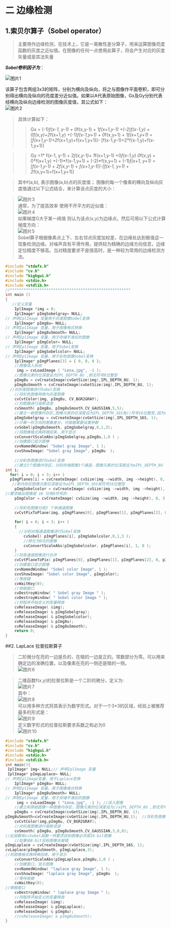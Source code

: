 # 二 边缘检测
## 1.索贝尔算子（Sobel operator）

> 主要用作边缘检测，在技术上，它是一离散性差分算子，用来运算图像亮度函数的灰度之近似值。在图像的任何一点使用此算子，将会产生对应的灰度矢量或是其法矢量  

***Sobel卷积因子为***：   

![图片1](media/image1.png)



 该算子包含两组3x3的矩阵，分别为横向及纵向，将之与图像作平面卷积，即可分别得出横向及纵向的亮度差分近似值。如果以A代表原始图像，Gx及Gy分别代表经横向及纵向边缘检测的图像灰度值，其公式如下：  
 ![图片2](media/image2.png)   
 >具体计算如下：
> >Gx = (-1)*f(x-1, y-1) + 0*f(x,y-1) + 1*f(x+1,y-1)
      +(-2)*f(x-1,y) + 0*f(x,y)+2*f(x+1,y)
      +(-1)*f(x-1,y+1) + 0*f(x,y+1) + 1*f(x+1,y+1)
= [f(x+1,y-1)+2*f(x+1,y)+f(x+1,y+1)]- [f(x-1,y-1)+2*f(x-1,y)+f(x-1,y+1)]  


 
>> Gy =1* f(x-1, y-1) + 2*f(x,y-1)+ 1*f(x+1,y-1)
      +0*f(x-1,y) 0*f(x,y) + 0*f(x+1,y)
      +(-1)*f(x-1,y+1) + (-2)*f(x,y+1) + (-1)*f(x+1, y+1)
= [f(x-1,y-1) + 2f(x,y-1) + f(x+1,y-1)]-[f(x-1, y+1) + 2*f(x,y+1)+f(x+1,y+1)]

> 其中f(a,b), 表示图像(a,b)点的灰度值；
 图像的每一个像素的横向及纵向灰度值通过以下公式结合，来计算该点灰度的大小： 

> ![图片3](media/image3.png)  
> 通常，为了提高效率 使用不开平方的近似值：    
> ![图片4](media/image4.png)    
> 如果梯度G大于某一阀值 则认为该点(x,y)为边缘点。然后可用以下公式计算梯度方向：    
> ![图片5](media/image5.png)    
> Sobel算子根据像素点上下、左右邻点灰度加权差，在边缘处达到极值这一现象检测边缘。对噪声具有平滑作用，提供较为精确的边缘方向信息，边缘定位精度不够高。当对精度要求不是很高时，是一种较为常用的边缘检测方法。

```cpp
#include "stdafx.h"
#include "cv.h"
#include "highgui.h"
#include <stdio.h>
#include <stdlib.h>
//*****************************************************
int main ()
{
   //定义变量
	IplImage *img = 0;
	IplImage* pImgSobelgray= NULL;
// 声明IplImage 变量用于灰度图像Sobel变换
	IplImage* pImg8u= NULL;
// 声明IplImage 变量，用于图像格式转换
	IplImage* pImg8uSmooth= NULL;
// 声明IplImage 变量，用于存储平滑后的图像
	IplImage* pImgColor= NULL;
// 声明IplImage 变量，用于Sobel变换
	IplImage* pImgSobelcolor= NULL;
// 声明IplImage 变量，用于彩色图像Sobel变换
    IplImage* pImgPlanes[3] = { 0, 0, 0 };
	//图像读入系统
	 img = cvLoadImage ( "Lena.jpg", -1 );
	//图像元素的位深度设为IPL_DEPTH_8U ,即无符号8位整型
	pImg8u = cvCreateImage(cvGetSize(img),IPL_DEPTH_8U, 1);
	pImg8uSmooth = cvCreateImage(cvGetSize(img),IPL_DEPTH_8U, 1);
  //对灰度图像进行Sobel变换
	//将彩色图像转换为灰度图像
	cvCvtColor(img, pImg8u, CV_BGR2GRAY);
 	//对图像进行高斯滤波
	cvSmooth( pImg8u, pImg8uSmooth,CV_GAUSSIAN,5,5);
	//建立一新图像内存区,图像元素的位深度设为IPL_DEPTH_16S有//符号16位整型,因为cvSobel函数要求目标图像必须是16-bit图像
	pImgSobelgray = cvCreateImage(cvGetSize(img),IPL_DEPTH_16S, 1);
	//计算一阶方向的图像差分，可根据需要设置参数
	cvSobel(pImg8uSmooth, pImgSobelgray,0,1,3);
	//将图像格式再转换回来，用于显示
    cvConvertScaleAbs(pImgSobelgray,pImg8u,1,0 ) ;
	//创建窗口显示图像
	cvvNamedWindow( "Sobel gray Image", 1 );  
    cvvShowImage( "Sobel gray Image", pImg8u  ); 
	
	//对彩色图像进行Sobel变换
	//建立3个图像内存区，分别存储图像3个通道，图像元素的位深度设为aIPL_DEPTH_8U
int i;
  for( i = 0; i < 3; i++ )
  pImgPlanes[i] = cvCreateImage( cvSize(img ->width, img ->height), 8, 1 );
   //新内存区图像元素位深度设为aIPL_DEPTH_16S有符号16位整型
	pImgSobelcolor = cvCreateImage( cvSize(img ->width, img ->height), IPL_DEPTH_16S, 1 );
//要求输出图像是 16 位有D符号的
    pImgColor = cvCreateImage( cvSize(img ->width, img ->height), 8, 3 );
    
	//将彩色图像分成3 个单通道图像
    cvCvtPixToPlane(img, pImgPlanes[0], pImgPlanes[1], pImgPlanes[2], 0 );
 
	for( i = 0; i < 3; i++ )
    {
      //分别对每通道图像进行Sobel变换
		cvSobel( pImgPlanes[i], pImgSobelcolor,0,1,3 );
		//转化为8位的图像
        cvConvertScaleAbs(pImgSobelcolor, pImgPlanes[i], 1, 0 );   
    }
	//将各通道图像进行合并
	cvCvtPlaneToPix( pImgPlanes[0], pImgPlanes[1], pImgPlanes[2], 0, pImgColor);
   	//创建窗口显示图像
	cvvNamedWindow( "Sobel color Image", 1 );  
    cvvShowImage( "Sobel color Image", pImgColor);  
	//等按键
	cvWaitKey(0); 
	//锁毁窗口
	cvDestroyWindow( " Sobel gray Image " );	
	cvDestroyWindow( " Sobel color Image " );	
	//将程序开始定义的变量释放
	cvReleaseImage( &img);	
	cvReleaseImage( & pImgSobelgray);
	cvReleaseImage( & pImgSobelcolor);
	cvReleaseImage( & pImg8u);	
	cvReleaseImage( & pImg8uSmooth);
    return 0;
}
```

##2. LapLace 拉普拉斯算子
    
>二阶微分在亮的一边是负的，在暗的一边是正的。常数部分为零。可以用来确定边的准确位置，以及像素在亮的一侧还是暗的一侧。  
![图片6](media/image6.png)  

>二维函数f(x,y)的拉普拉斯是一个二阶的微分，定义为:  
![图片7](media/image7.png)  
其中：  
![图片8](media/image8.png)  
可以用多种方式将其表示为数字形式。对于一个3*3的区域，经验上被推荐最多的形式是：  
![图片9](media/image9.png)  
定义数字形式的拉普拉斯要求系数之和必为0  
![图片10](media/image10.png)

```cpp
#include "stdafx.h"
#include "cv.h"
#include "highgui.h"
#include <stdio.h>
#include <stdlib.h>
int main(){
 IplImage* img= NULL;// 声明IplImage 变量
 IplImage* pImgLaplace= NULL;
// 声明IplImage变量，用于Laplace变换
	IplImage* pImg8u= NULL;
// 声明IplImage 变量，用于图像格式转换
	IplImage* pImg8uSmooth= NULL;
// 声明IplImage 变量，用于存储平滑后的图像
	 img = cvLoadImage ( "Lena.jpg", -1 ); //读入图像
	//建立和原始图像一样图像内存区，图像元素的位深度设为//aIPL_DEPTH_8U ,即无符号8位整型
	pImg8u = cvCreateImage(cvGetSize(img),IPL_DEPTH_8U, 1);
pImg8uSmooth=cvCreateImage(cvGetSize(img),IPL_DEPTH_8U,1);	//将彩色图像转换为灰度图像
	cvCvtColor(img,pImg8u, CV_BGR2GRAY);
	//对灰度图像进行高斯滤波
	cvSmooth( pImg8u, pImg8uSmooth,CV_GAUSSIAN,3,0,0);
//此函数和cvSobel函数一样要求目标图像必须是16-bit图像
	//如果给8-bit目标图像会报错
pImgLaplace = cvCreateImage(cvGetSize(img),IPL_DEPTH_16S, 1);
cvLaplace(pImg8uSmooth, pImgLaplace,3);
//将图像格式再转换回来，用于显示
	cvConvertScaleAbs(pImgLaplace,pImg8u,1,0 ) ;
	//创建窗口，显示图像
	cvvNamedWindow( "laplace gray Image", 1 );  
	cvvShowImage( "laplace gray Image", pImg8u  );  
	//等待按键
	cvWaitKey(0); 
//销毁窗口
	cvDestroyWindow( " laplace gray Image " );	
	//将程序开始定义的变量释放
	cvReleaseImage( &img);	
	cvReleaseImage( & pImgLaplace);
	cvReleaseImage( & pImg8u);	
	//cvReleaseImage( & pImg8uSmooth);
}
```
